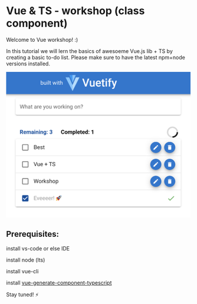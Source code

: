 # Vue & TS - workshop (class component)
Welcome to Vue workshop! :)

In this tutorial we will lern the basics of awesoeme Vue.js lib + TS by creating a basic to-do list.
Please make sure to have the latest npm+node versions installed.

<img src='./img/todo.png' alt='database' width='500' />


## Prerequisites:
   install vs-code or else IDE
   
   install node (lts)
   
   install vue-cli
   
   install [vue-generate-component-typescript]( https://github.com/Kamar-Meddah/vue-generate-component-typescript)

Stay tuned! ⚡️


